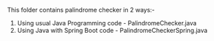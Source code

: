 This folder contains palindrome checker in 2 ways:-

1. Using usual Java Programming code - PalindromeChecker.java
2. Using Java with Spring Boot code - PalindromeCheckerSpring.java
